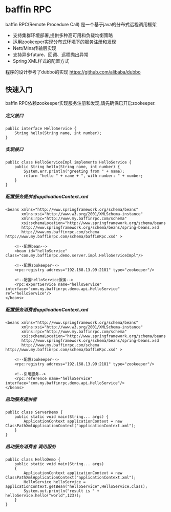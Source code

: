 # baffin RPC

baffin RPC(Remote Procedure Call) 是一个基于java的分布式远程调用框架<br>
* 支持集群环境部署,提供多种高可用和负载均衡策略
* 运用zookeeper实现分布式环境下的服务注册和发现
* Nett/Mina传输层实现
* 支持异步future、回调、远程抛出异常
* Spring XML样式的配置方式<br>

程序的设计参考了dubbo的实现 https://github.com/alibaba/dubbo

## 快速入门
baffin RPC依赖zookeeper实现服务注册和发现,请先确保已开启zookeeper.<br>
##### 定义接口
```
public interface HelloService {
    String hello(String name, int number);
}
```

##### 实现接口
```
public class HelloServiceImpl implements HelloService {
    public String hello(String name, int number) {
        System.err.println("greeting from " + name);
        return "hello " + name + ", with number: " + number;
    }
}
```


##### 配置服务提供者applicationContext.xml
```
<beans xmlns="http://www.springframework.org/schema/beans"
       xmlns:xsi="http://www.w3.org/2001/XMLSchema-instance"
       xmlns:rpc="http://www.my.baffinrpc.com/schema"
       xsi:schemaLocation="http://www.springframework.org/schema/beans 
       http://www.springframework.org/schema/beans/spring-beans.xsd
       http://www.my.baffinrpc.com/schema http://www.my.baffinrpc.com/schema/baffinRpc.xsd" >

    <!--配置bean-->
    <bean id="helloService" class="com.my.baffinrpc.demo.server.impl.HelloServiceImpl"/>

    <!--配置zookeeper-->
    <rpc:registry address="192.168.13.99:2181" type="zookeeper"/>

    <!--配置helloService服务-->
    <rpc:exportService name="helloService" interface="com.my.baffinrpc.demo.api.HelloService" ref="helloService"/>
</beans>
```

##### 配置服务消费者applicationContext.xml
```
<beans xmlns="http://www.springframework.org/schema/beans"
       xmlns:xsi="http://www.w3.org/2001/XMLSchema-instance"
       xmlns:rpc="http://www.my.baffinrpc.com/schema"
       xsi:schemaLocation="http://www.springframework.org/schema/beans 
       http://www.springframework.org/schema/beans/spring-beans.xsd
       http://www.my.baffinrpc.com/schema http://www.my.baffinrpc.com/schema/baffinRpc.xsd" >

    <!--配置zookeeper-->
    <rpc:registry address="192.168.13.99:2181" type="zookeeper"/>

    <!--引用服务-->
    <rpc:reference name="helloService" interface="com.my.baffinrpc.demo.api.HelloService"/>
</beans>
```

##### 启动服务提供者
```
public class ServerDemo {
    public static void main(String... args) {
        ApplicationContext applicationContext = new ClassPathXmlApplicationContext("applicationContext.xml");
    }
}
```

##### 启动服务消费者 调用服务
```
public class HelloDemo {
    public static void main(String... args)
    {
        ApplicationContext applicationContext = new ClassPathXmlApplicationContext("applicationContext.xml");
        HelloService helloService = applicationContext.getBean("helloService",HelloService.class);
        System.out.println("result is " + helloService.hello("world",123));
    }
}
```




